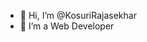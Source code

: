 - 👋 Hi, I’m @KosuriRajasekhar
- 👀 I’m  a Web Developer


<!---
KosuriRajasekhar/KosuriRajasekhar is a ✨ special ✨ repository because its `README.md` (this file) appears on your GitHub profile.
You can click the Preview link to take a look at your changes.
--->
